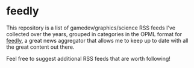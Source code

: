 # feedly

This repository is a list of gamedev/graphics/science RSS feeds I've collected over the years, grouped in categories in the OPML format for [feedly](https://feedly.com), a great news aggregator that allows me to keep up to date with all the great content out there.

Feel free to suggest additional RSS feeds that are worth following!
